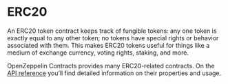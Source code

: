 # ERC20

An ERC20 token contract keeps track of fungible tokens: any one token is exactly equal to any other token; no tokens have special rights or behavior associated with them. This makes ERC20 tokens useful for things like a medium of exchange currency, voting rights, staking, and more.

OpenZeppelin Contracts provides many ERC20-related contracts. On the [API reference](https://docs.openzeppelin.com/contracts/4.x/api/token/erc20) you’ll find detailed information on their properties and usage.
